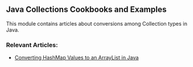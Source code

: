 ## Java Collections Cookbooks and Examples

This module contains articles about conversions among Collection types in Java.

### Relevant Articles:
- [Converting HashMap Values to an ArrayList in Java](https://www.baeldung.com/java-hashmap-arraylist)
